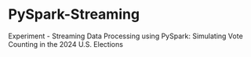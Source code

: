 # PySpark-Streaming
Experiment - Streaming Data Processing using PySpark: Simulating Vote Counting in the 2024 U.S. Elections
